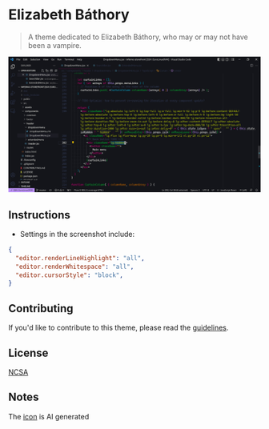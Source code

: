 # Elizabeth Báthory

> A theme dedicated to Elizabeth Báthory, who may or may not have been a vampire.

![Screenshot](./img/screenshot.jpeg)

## Instructions

- Settings in the screenshot include:
```json
{
  "editor.renderLineHighlight": "all",
  "editor.renderWhitespace": "all",
  "editor.cursorStyle": "block",
}
```

## Contributing

If you'd like to contribute to this theme, please read the [guidelines](./.github/CONTRIBUTING.md).

## License

[NCSA](./LICENSE)

## Notes

The [icon](./img/icon.jpeg) is AI generated